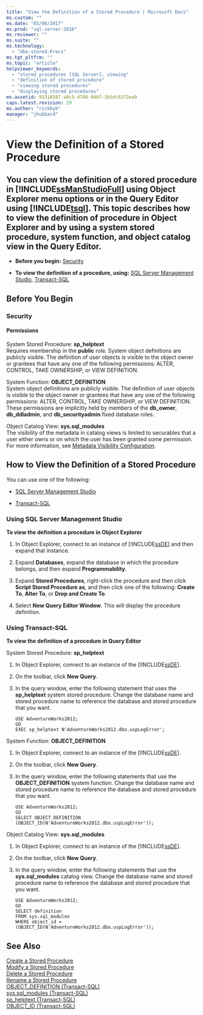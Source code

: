```yaml
---
title: "View the Definition of a Stored Procedure | Microsoft Docs"
ms.custom: ""
ms.date: "03/06/2017"
ms.prod: "sql-server-2016"
ms.reviewer: ""
ms.suite: ""
ms.technology: 
  - "dbe-stored-Procs"
ms.tgt_pltfrm: ""
ms.topic: "article"
helpviewer_keywords: 
  - "stored procedures [SQL Server], viewing"
  - "definition of stored procedure"
  - "viewing stored procedures"
  - "displaying stored procedures"
ms.assetid: 93318587-a0c5-4788-946f-3b5dc8372ea9
caps.latest.revision: 29
ms.author: "rickbyh"
manager: "jhubbard"
---
```

# View the Definition of a Stored Procedure
    
##  <a name="Top"></a> You can view the definition of a stored procedure in [!INCLUDE[ssManStudioFull](../../../a9notintoc/includes/ssmanstudiofull-md.md)] using Object Explorer menu options or in the Query Editor using [!INCLUDE[tsql](../../../a9notintoc/includes/tsql-md.md)]. This topic describes how to view the definition of procedure in Object Explorer and by using a system stored procedure, system function, and object catalog view in the Query Editor.  
  
-   **Before you begin:**  [Security](#Security)  
  
-   **To view the definition of a procedure, using:**  [SQL Server Management Studio](#SSMSProcedure), [Transact-SQL](#TsqlProcedure)  
  
##  <a name="BeforeYouBegin"></a> Before You Begin  
  
###  <a name="Security"></a> Security  
  
####  <a name="Permissions"></a> Permissions  
 System Stored Procedure: **sp_helptext**  
 Requires membership in the **public** role. System object definitions are publicly visible. The definition of user objects is visible to the object owner or grantees that have any one of the following permissions: ALTER, CONTROL, TAKE OWNERSHIP, or VIEW DEFINITION.  
  
 System Function: **OBJECT_DEFINITION**  
 System object definitions are publicly visible. The definition of user objects is visible to the object owner or grantees that have any one of the following permissions: ALTER, CONTROL, TAKE OWNERSHIP, or VIEW DEFINITION. These permissions are implicitly held by members of the **db_owner**, **db_ddladmin**, and **db_securityadmin** fixed database roles.  
  
 Object Catalog View: **sys.sql_modules**  
 The visibility of the metadata in catalog views is limited to securables that a user either owns or on which the user has been granted some permission. For more information, see [Metadata Visibility Configuration](../../../relational-databases/security/metadata-visibility-configuration.md).  
  
##  <a name="Procedures"></a> How to View the Definition of a Stored Procedure  
 You can use one of the following:  
  
-   [SQL Server Management Studio](#SSMSProcedure)  
  
-   [Transact-SQL](#TsqlProcedure)  
  
###  <a name="SSMSProcedure"></a> Using SQL Server Management Studio  
 **To view the definition a procedure in Object Explorer**  
  
1.  In Object Explorer, connect to an instance of [!INCLUDE[ssDE](../../../a9notintoc/includes/ssde-md.md)] and then expand that instance.  
  
2.  Expand **Databases**, expand the database in which the procedure belongs, and then expand **Programmability**.  
  
3.  Expand **Stored Procedures**, right-click the procedure and then click **Script Stored Procedure as**, and then click one of the following: **Create To**, **Alter To**, or **Drop and Create To**.  
  
4.  Select **New Query Editor Window**. This will display the procedure definition.  
  
###  <a name="TsqlProcedure"></a> Using Transact-SQL  
 **To view the definition of a procedure in Query Editor**  
  
 System Stored Procedure: **sp_helptext**  
 1.  In Object Explorer, connect to an instance of the [!INCLUDE[ssDE](../../../a9notintoc/includes/ssde-md.md)].  
  
2.  On the toolbar, click **New Query**.  
  
3.  In the query window, enter the following statement that uses the **sp_helptext** system stored procedure. Change the database name and stored procedure name to reference the database and stored procedure that you want.  
  
    ```  
    USE AdventureWorks2012;  
    GO  
    EXEC sp_helptext N'AdventureWorks2012.dbo.uspLogError';  
    ```  
  
 System Function: **OBJECT_DEFINITION**  
 1.  In Object Explorer, connect to an instance of the [!INCLUDE[ssDE](../../../a9notintoc/includes/ssde-md.md)].  
  
2.  On the toolbar, click **New Query**.  
  
3.  In the query window, enter the following statements that use the **OBJECT_DEFINITION** system function. Change the database name and stored procedure name to reference the database and stored procedure that you want.  
  
    ```  
    USE AdventureWorks2012;  
    GO  
    SELECT OBJECT_DEFINITION (OBJECT_ID(N'AdventureWorks2012.dbo.uspLogError'));  
    ```  
  
 Object Catalog View: **sys.sql_modules**  
 1.  In Object Explorer, connect to an instance of the [!INCLUDE[ssDE](../../../a9notintoc/includes/ssde-md.md)].  
  
2.  On the toolbar, click **New Query**.  
  
3.  In the query window, enter the following statements that use the **sys.sql_modules** catalog view. Change the database name and stored procedure name to reference the database and stored procedure that you want.  
  
    ```  
    USE AdventureWorks2012;  
    GO  
    SELECT definition  
    FROM sys.sql_modules  
    WHERE object_id = (OBJECT_ID(N'AdventureWorks2012.dbo.uspLogError'));  
    ```  
  
## See Also  
 [Create a Stored Procedure](../../../relational-databases/reference/stored-procedures/create-a-stored-procedure.md)   
 [Modify a Stored Procedure](../../../relational-databases/reference/stored-procedures/modify-a-stored-procedure.md)   
 [Delete a Stored Procedure](../../../relational-databases/reference/stored-procedures/delete-a-stored-procedure.md)   
 [Rename a Stored Procedure](../../../relational-databases/reference/stored-procedures/rename-a-stored-procedure.md)   
 [OBJECT_DEFINITION &#40;Transact-SQL&#41;](../../../t-sql/functions/object-definition-transact-sql.md)   
 [sys.sql_modules &#40;Transact-SQL&#41;](../../../relational-databases/reference/system-catalog-views/sys.sql-modules-transact-sql.md)   
 [sp_helptext &#40;Transact-SQL&#41;](../../../relational-databases/reference/system-stored-procedures/sp-helptext-transact-sql.md)   
 [OBJECT_ID &#40;Transact-SQL&#41;](../../../t-sql/functions/object-id-transact-sql.md)  
  
  